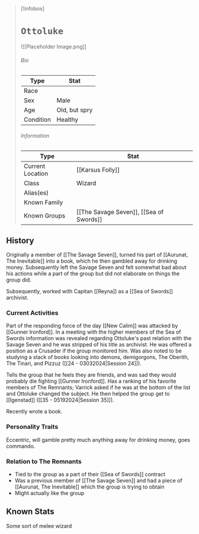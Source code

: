 

> [!infobox]
> # `Ottoluke` 
> ![[Placeholder Image.png]]
> ###### Bio
> Type |  Stat |
> ---|---|
> Race | | 
> Sex | Male | 
> Age | Old, but spry |
> Condition | Healthy  |
> ######  Information
> Type |  Stat |
> ---|---|
> Current Location | [[Karsus Folly]]  |
> Class | Wizard |
> Alias(es) |  |
> Known Family | |
> Known Groups | [[The Savage Seven]], [[Sea of Swords]]  |

## History
Originally a member of [[The Savage Seven]], turned his part of [[Aurunat, The Inevitable]] into a book, which he then gambled away for drinking money. Subsequently left the Savage Seven and felt somewhat bad about his actions while a part of the group but did not elaborate on things the group did.

Subsequently, worked with Capitan [[Reyna]] as a [[Sea of Swords]] archivist. 

### Current Activities
Part of the responding force of the day [[New Calim]] was attacked by [[Gunner Ironford]]. In a meeting with the higher members of the Sea of Swords information was revealed regarding Ottoluke's past relation with the Savage Seven and he was stripped of his title as archivist. He was offered a position as a Crusader if the group monitored him. Was also noted to be studying a stack of books looking into demons, demigorgons, The Oberith, The Tinari, and Pizzuz ([[24 - 03032024|Session 24]]).

Tells the group that he feels they are friends, and was sad they would probably die fighting [[Gunner Ironford]]. Has a ranking of his favorite members of The Remnants; Varrick asked if he was at the bottom of the list and Ottoluke changed the subject. He then helped the group get to [[Igenstad]] ([[35 - 05192024|Session 35]]).

Recently wrote a book.

### Personality Traits
Eccentric, will gamble pretty much anything away for drinking money, goes commando.

### Relation to The Remnants 
- Tied to the group as a part of their [[Sea of Swords]] contract
- Was a previous member of [[The Savage Seven]] and had a piece of [[Aurunat, The Inevitable]] which the group is trying to obtain
- Might actually like the group

## Known Stats
Some sort of melee wizard